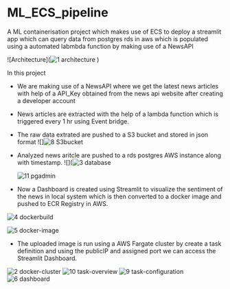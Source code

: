 # ML_ECS_pipeline
A ML containerisation project which makes use of ECS to deploy a streamlit app which can query data from postgres rds in aws which is populated using a automated labmbda function by making use of a NewsAPI

![Architecture](![1 architecture](https://github.com/user-attachments/assets/9b693c9c-4180-4419-9c8b-e372253b6c13)
)

In this project

* We are making use of a NewsAPI where we get the latest news articles with help of a API_Key obtained from the news api website
  after creating a developer account

* News articles are extracted with the help of a lambda function which is triggered every 1 hr using Event bridge.

* The raw data extrated are pushed to a S3 bucket and stored in json format
  ![]![8 S3bucket](https://github.com/user-attachments/assets/e40c0e30-ef3d-4235-929a-c59b69d4c477)

* Analyzed  news aritcle are pushed to a rds postgres AWS instance along with timestamp.
  ![](![3 database](https://github.com/user-attachments/assets/deaae039-385b-4e4b-814b-cbaac82b99d4)

  ![11 pgadmin](https://github.com/user-attachments/assets/e8a29842-c560-4fcd-b763-e0bbd8aed5c2)

* Now a Dashboard is created using Streamlit to visualize the sentiment of the news in local system which is then converted to a docker image and pushed to ECR Registry in AWS.
 
![4 dockerbuild](https://github.com/user-attachments/assets/c2906c29-8202-44b6-a2b4-66f5b1ea707a)

![5 docker-image](https://github.com/user-attachments/assets/534fef6c-41d3-4543-b7da-c54ad3dd5f58)

* The uploaded image is run using a AWS Fargate cluster by create a task definition and using the publicIP and assigned port
  we can access the Streamlit Dashboard.
  
![2 docker-cluster](https://github.com/user-attachments/assets/da1f38fd-433e-4ca9-b07c-643c20b29fd5)
![10 task-overview](https://github.com/user-attachments/assets/0b77b3cd-0106-48cc-9cfd-184dbda91e5c)
![9 task-configuration](https://github.com/user-attachments/assets/b2593035-f0ef-4f32-96e4-f6faa7fe69be)
![6 dashboard](https://github.com/user-attachments/assets/53174de1-5027-4658-8837-9f06032fe776)
